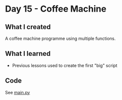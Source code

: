 # Day 15 - Coffee Machine

## What I created
A coffee machine programme using multiple functions.

## What I learned
- Previous lessons used to create the first "big" script

## Code
See [main.py](main.py)